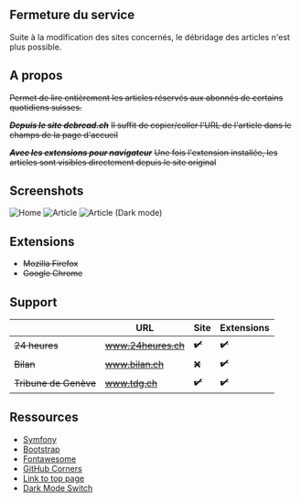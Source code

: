 ## Fermeture du service
Suite à la modification des sites concernés, le débridage des articles n'est plus possible.
## A propos
~~Permet de lire entièrement les articles réservés aux abonnés de certains quotidiens suisses.~~

~~**_Depuis le site debread.ch_**~~
~~Il suffit de copier/coller l'URL de l'article dans le champs de la page d'accueil~~

~~**_Avec les extensions pour navigateur_**~~
~~Une fois l'extension installée, les articles sont visibles directement depuis le site original~~

## Screenshots

![Home](https://debread.ch/public/images/screenshot_home.png)
![Article](https://debread.ch/public/images/screenshot_article.png)
![Article (Dark mode)](https://debread.ch/public/images/screenshot_article_dark.png)

## Extensions

* ~~Mozilla Firefox~~
* ~~Google Chrome~~

## Support

|                   |URL                 |Site               |Extensions        |
|-------------------|--------------------|-------------------|------------------|
|~~24 heures~~          |~~www.24heures.ch~~     |~~:heavy_check_mark:~~|~~:heavy_check_mark:~~|
|~~Bilan~~              |~~www.bilan.ch~~        |~~:x:~~                |~~:heavy_check_mark:~~|
|~~Tribune de Genève~~  |~~www.tdg.ch~~          |~~:heavy_check_mark:~~ |~~:heavy_check_mark:~~|

## Ressources

* [Symfony](https://symfony.com/)
* [Bootstrap](https://getbootstrap.com)
* [Fontawesome](https://fontawesome.com)
* [GitHub Corners](https://github.com/tholman/github-corners)
* [Link to top page](https://bootsnipp.com/snippets/x3p9)
* [Dark Mode Switch](https://github.com/coliff/dark-mode-switch)